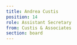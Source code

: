 ```yaml
---
title: Andrea Custis
position: 14
role: Assistant Secretary
from: Custis & Associates
section: board
---
```


